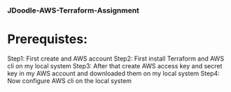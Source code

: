 ### JDoodle-AWS-Terraform-Assignment

# Prerequistes:
  
  Step1: First create and AWS account
  Step2: First  install Terraform and AWS cli on my local system
  Step3: After that create AWS access key and secret key in my AWS account and downloaded them on my local system
  Step4: Now configure AWS cli on the local system

